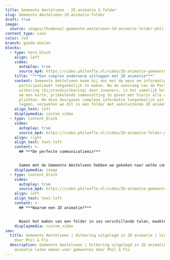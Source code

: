 ```yaml
---
title: Gemeente Amstelveen - 2D animatie & folder
slug: Gemeente-Amstelveen-2d-animatie-folder
draft: true
image:
  source: images/thumbnail-gemeente-amstelveen-2d-animatie-folder-phil-en-flo-1-1.png
content_type: case
color: red
branch: goede-doelen
blocks:
  - type: hero_block
    align: left
    video:
      autoplay: true
      source_mp4: https://video.philenflo.nl/video/2D-animatie-gemeente-bijstandsuitkering.mp4
    title: "***Een complex onderwerp uitleggen met 2D animatie***"
    content: Gemeente Amstelveen kwam bij ons met de wens om informatie over de
      participatiewet toegankelijk te maken. Na de aanvraag van de Participatie
      uitkering (bijstandsuitkering) door inwoners, is het namelijk belangrijk
      om een korte, prikkelende samenvatting te geven met hierin alle rechten en
      plichten. Om deze doorgaans complexe informatie toegankelijk uit te
      leggen, verpakten we dit in een folder met aansluitende 2D animatie.
    align_text: left
    displaymedia: custom_video
  - type: content_block
    video:
      autoplay: true
      source_mp4: https://video.philenflo.nl/video/2D-animatie-folder-gemeente-amstelveen-bijstandsuitkering.mp4
    align: right
    align_text: text-left
    content: >-
      ## ***De perfecte communicatiemix***


      Samen met de Gemeente Amstelveen hebben we gekeken naar welke communicatiemiddelen geschikt zijn. We kozen voor een informatiefolder met een bijpassende 2D animatie. De folder maakten we in zes verschillende talen: Nederlands, Arabisch, Turks, Farsi, Tigrinya en Engels. Informatie over de rechten en plichten van de participatiewet kan ingewikkeld zijn. Belangrijk was dus om duidelijke, makkelijke taal te gebruiken met ondersteuning van verbeeldende, grafische elementen.
    displaymedia: image
  - type: content_block
    video:
      autoplay: true
      source_mp4: https://video.philenflo.nl/video/2D-animatie-gemeente-amstelveen-bijstandsuitkering1.mp4
    align: left
    align_text: text-left
    content: >-
      ## ***Waarom een 2D animatie?***


      Naast het maken van een folder in zes verschillende talen, maakten we ook een 2D animatie. Een 2D animatie is in deze case erg toepasselijk, omdat de bewegende illustraties zonder diepte, de informatie levendiger en daardoor toegankelijker maken. De combinatie met voice-over, muziek en geluid zorgt er ook nog eens voor dat de doelgroep de boodschap beter onthoudt.
    displaymedia: custom_video
seo:
  title: Gemeente Amstelveen | Uitkering uitgelegd in 2D animatie | Videoanimatie
    door Phil & Flo
  description: Gemeente Amstelveen | Uitkering uitgelegd in 2D animatie | 2D
    animatie laten maken voor gemeentes door Phil & Flo
---
```

